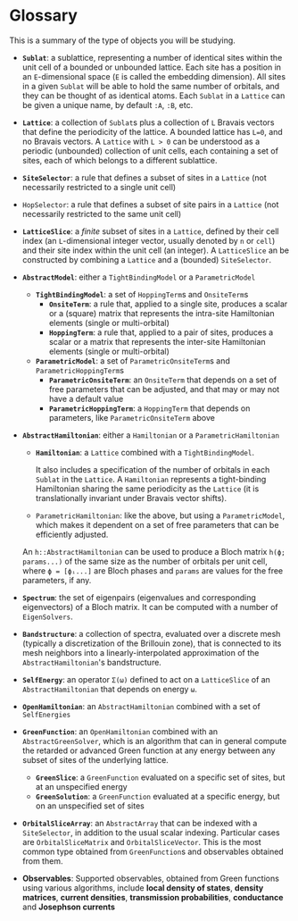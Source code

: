 # Glossary

This is a summary of the type of objects you will be studying.

- **`Sublat`**: a sublattice, representing a number of identical sites within the unit cell of a bounded or unbounded lattice. Each site has a position in an `E`-dimensional space (`E` is called the embedding dimension). All sites in a given `Sublat` will be able to hold the same number of orbitals, and they can be thought of as identical atoms. Each `Sublat` in a `Lattice` can be given a unique name, by default `:A`, `:B`, etc.
- **`Lattice`**: a collection of `Sublat`s plus a collection of `L` Bravais vectors that define the periodicity of the lattice. A bounded lattice has `L=0`, and no Bravais vectors. A `Lattice` with `L > 0` can be understood as a periodic (unbounded) collection of unit cells, each containing a set of sites, each of which belongs to a different sublattice.
- **`SiteSelector`**: a rule that defines a subset of sites in a `Lattice` (not necessarily restricted to a single unit cell)
- `HopSelector`: a rule that defines a subset of site pairs in a `Lattice` (not necessarily restricted to the same unit cell)
- **`LatticeSlice`**: a *finite* subset of sites in a `Lattice`, defined by their cell index (an `L`-dimensional integer vector, usually denoted by `n` or `cell`) and their site index within the unit cell (an integer). A `LatticeSlice` an be constructed by combining a `Lattice` and a (bounded) `SiteSelector`.
- **`AbstractModel`**: either a `TightBindingModel` or a `ParametricModel`
  - **`TightBindingModel`**: a set of `HoppingTerm`s and `OnsiteTerm`s
    - **`OnsiteTerm`**: a rule that, applied to a single site, produces a scalar or a (square) matrix that represents the intra-site Hamiltonian elements (single or multi-orbital)
    - **`HoppingTerm`**: a rule that, applied to a pair of sites, produces a scalar or a matrix that represents the inter-site Hamiltonian elements (single or multi-orbital)
  - **`ParametricModel`**: a set of `ParametricOnsiteTerm`s and `ParametricHoppingTerm`s
    - **`ParametricOnsiteTerm`**: an `OnsiteTerm` that depends on a set of free parameters that can be adjusted, and that may or may not have a default value
    - **`ParametricHoppingTerm`**: a `HoppingTerm` that depends on parameters, like `ParametricOnsiteTerm` above
- **`AbstractHamiltonian`**: either a `Hamiltonian` or a `ParametricHamiltonian`
  - **`Hamiltonian`**: a `Lattice` combined with a `TightBindingModel`.

    It also includes a specification of the number of orbitals in each `Sublat` in the `Lattice`. A `Hamiltonian` represents a tight-binding Hamiltonian sharing the same periodicity as the `Lattice` (it is translationally invariant under Bravais vector shifts).

  - `ParametricHamiltonian`: like the above, but using a `ParametricModel`, which makes it dependent on a set of free parameters that can be efficiently adjusted.

  An `h::AbstractHamiltonian` can be used to produce a Bloch matrix `h(ϕ; params...)` of the same size as the number of orbitals per unit cell, where `ϕ = [ϕᵢ...]` are Bloch phases and `params` are values for the free parameters, if any.
- **`Spectrum`**: the set of eigenpairs (eigenvalues and corresponding eigenvectors) of a Bloch matrix. It can be computed with a number of `EigenSolvers`.
- **`Bandstructure`**: a collection of spectra, evaluated over a discrete mesh (typically a discretization of the Brillouin zone), that is connected to its mesh neighbors into a linearly-interpolated approximation of the `AbstractHamiltonian`'s bandstructure.
- **`SelfEnergy`**: an operator `Σ(ω)` defined to act on a `LatticeSlice` of an `AbstractHamiltonian` that depends on energy `ω`.
- **`OpenHamiltonian`**: an `AbstractHamiltonian` combined with a set of `SelfEnergies`
- **`GreenFunction`**: an `OpenHamiltonian` combined with an `AbstractGreenSolver`, which is an algorithm that can in general compute the retarded or advanced Green function at any energy between any subset of sites of the underlying lattice.
  - **`GreenSlice`**: a `GreenFunction` evaluated on a specific set of sites, but at an unspecified energy
  - **`GreenSolution`**: a `GreenFunction` evaluated at a specific energy, but on an unspecified set of sites
- **`OrbitalSliceArray`**: an `AbstractArray` that can be indexed with a `SiteSelector`, in addition to the usual scalar indexing. Particular cases are `OrbitalSliceMatrix` and `OrbitalSliceVector`. This is the most common type obtained from `GreenFunction`s and observables obtained from them.
- **Observables**: Supported observables, obtained from Green functions using various algorithms, include **local density of states**, **density matrices**, **current densities**, **transmission probabilities**, **conductance** and **Josephson currents**
